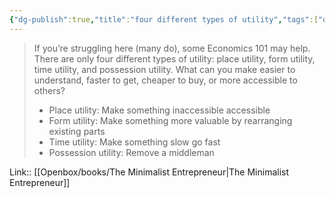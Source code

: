 ```yaml
---
{"dg-publish":true,"title":"four different types of utility","tags":["quotes"],"date":"2024-03-25T09:42:35+03:00","modified_at":"2024-07-25T11:16:04+03:00","aliases":"four different types of utility","dg-path":"/quotes/202403250944.md","permalink":"/quotes/202403250944/","dgPassFrontmatter":true}
---
```



> If you’re struggling here (many do), some Economics 101 may help. There are only four different types of utility: place utility, form utility, time utility, and possession utility. What can you make easier to understand, faster to get, cheaper to buy, or more accessible to others?
> * Place utility: Make something inaccessible accessible
> * Form utility: Make something more valuable by rearranging existing parts
> * Time utility: Make something slow go fast
> * Possession utility: Remove a middleman

Link:: [[Openbox/books/The Minimalist Entrepreneur|The Minimalist Entrepreneur]]
